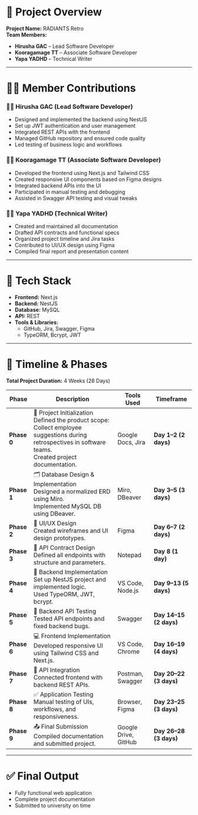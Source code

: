 # 📘 Project Overview

**Project Name:** RADIANTS Retro  
**Team Members:**  
- **Hirusha GAC** – Lead Software Developer  
- **Kooragamage TT** – Associate Software Developer  
- **Yapa YADHD** – Technical Writer

---

# 👨‍💻 Member Contributions

### 🧑‍💼 Hirusha GAC (Lead Software Developer)
- Designed and implemented the backend using NestJS
- Set up JWT authentication and user management
- Integrated REST APIs with the frontend
- Managed GitHub repository and ensured code quality
- Led testing of business logic and workflows

### 👨‍💻 Kooragamage TT (Associate Software Developer)
- Developed the frontend using Next.js and Tailwind CSS
- Created responsive UI components based on Figma designs
- Integrated backend APIs into the UI
- Participated in manual testing and debugging
- Assisted in Swagger API testing and visual tweaks

### 🧑‍🏫 Yapa YADHD (Technical Writer)
- Created and maintained all documentation
- Drafted API contracts and functional specs
- Organized project timeline and Jira tasks
- Contributed to UI/UX design using Figma
- Compiled final report and presentation content

---

# 🔧 Tech Stack

- **Frontend:** Next.js  
- **Backend:** NestJS  
- **Database:** MySQL  
- **API:** REST  
- **Tools & Libraries:**  
  - GitHub, Jira, Swagger, Figma  
  - TypeORM, Bcrypt, JWT

---

# 📅 Timeline & Phases

**Total Project Duration:** 4 Weeks (28 Days)

| Phase | Description | Tools Used | Timeframe |
|-------|-------------|------------|-----------|
| **Phase 0** | 📝 Project Initialization<br>Defined the product scope: Collect employee suggestions during retrospectives in software teams.<br>Created project documentation. | Google Docs, Jira | **Day 1–2 (2 days)** |
| **Phase 1** | 🗂️ Database Design & Implementation<br>Designed a normalized ERD using Miro.<br>Implemented MySQL DB using DBeaver. | Miro, DBeaver | **Day 3–5 (3 days)** |
| **Phase 2** | 🎨 UI/UX Design<br>Created wireframes and UI design prototypes. | Figma | **Day 6–7 (2 days)** |
| **Phase 3** | 🔌 API Contract Design<br>Defined all endpoints with structure and parameters. | Notepad | **Day 8 (1 day)** |
| **Phase 4** | 🔧 Backend Implementation<br>Set up NestJS project and implemented logic.<br>Used TypeORM, JWT, bcrypt. | VS Code, Node.js | **Day 9–13 (5 days)** |
| **Phase 5** | 🧪 Backend API Testing<br>Tested API endpoints and fixed backend bugs. | Swagger | **Day 14–15 (2 days)** |
| **Phase 6** | 💻 Frontend Implementation<br>Developed responsive UI using Tailwind CSS and Next.js. | VS Code, Chrome | **Day 16–19 (4 days)** |
| **Phase 7** | 🔗 API Integration<br>Connected frontend with backend REST APIs. | Postman, Swagger | **Day 20–22 (3 days)** |
| **Phase 8** | ✅ Application Testing<br>Manual testing of UIs, workflows, and responsiveness. | Browser, Figma | **Day 23–25 (3 days)** |
| **Phase 9** | 📤 Final Submission<br>Compiled documentation and submitted project. | Google Drive, GitHub | **Day 26–28 (3 days)** |

---

# ✅ Final Output

- Fully functional web application  
- Complete project documentation  
- Submitted to university on time
